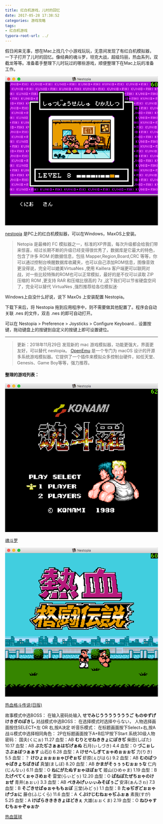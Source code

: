 ```yaml
---
title: 红白机游戏，儿时的回忆
date: 2017-05-28 17:38:52
categories: 游戏攻略
tags:
- 红白机游戏
typora-root-url: ../
---
```

假日闲来无事，想在Mac上找几个小游戏玩玩，无意间发现了有红白机模拟器，一下子打开了儿时的回忆。像经典的魂斗罗，坦克大战，超级玛丽，热血系列，双截龙等等。准备着手整理下儿时玩过的哪些游戏，顺便整理下在Mac上玩的准备工作。

![nestopia](/images/nestopia/nestopia.png)

[nestopia](http://nestopia.sourceforge.net/) 是PC上的红白机模拟器，可以在Windows，MaxOS上安装。
> Netopia 是最棒的 FC 模拟器之一，标准的XP界面，每次升级都会给我们带来惊喜，经过长期不断的升级已经变得很优秀了，数据库是它最大的特色，包含了许多 ROM 的数据信息，包括 Mapper,Region,Board,CRC 等等，你可以通过控制台唤醒数据库收藏夹，也可以自己添加ROM信息，图像音效更没得说，完全可以媲美VirtuaNes ,使用 Kaillera 客户端更可以联网对战，对一些比较特殊的ROM也可以正常模拟，最好的是不仅可以读取 ZIP 压缩的 ROM ,更支持 RAR 和压缩比很高的 7z ,这下我们可以节省硬盘空间了，完全可以替代 VirtuaNes ,强烈推荐给各位模拟迷·

Windows上自没什么好说，说下 MaxOs 上安装配置 Nestopia。

下载下来后，将 Nestopia 拖到应用程序中，则不需要做其他配置了。程序会自动关联 .nes 的文件，双击 .nes 的即可自动打开。

可以在 Nestopia > Preference > Joysticks > Configure Keyboard... 设置按键，拖动键盘上的按键到自定义的按键上即可设置键位。

---

> 更新：2018年11月29日
  发现新的 mac 游戏模拟器，功能更强大，界面更友好，可以替代 nestopia。
  [OpenEmu](http://openemu.org/) 是一个专门为 macOS 设计的开源多系统游戏模拟器。它提供了一个插件来模拟众多控制台硬件，如任天堂、Genesis、Game Boy等等，强力推荐。

#### 整理的游戏列表：

![](/images/nestopia/hundouluo.png)

[魂斗罗](/resource/nestopia/魂斗罗.nes)

![](/images/nestopia/rexuegedouchuanshuo.png)

[热血格斗传说(日版)](/resource/nestopia/热血格斗传说.nes)

故事模式中选BOSS：
在输入密码处输入
**せでみじうううううううご**
**ものゆずげけきぎのぽきし**
对战模式中选BOSS：
在选择模式时选择やらない，
人物选择画面按住SELECT+左 OR 右,按A决定
听音乐模式：
在标题画面按下Select+右,按A
战斗模式中选择相同角色：
2P在标题画面按下A+B后1P按下Start
系统30级人物密码：
国夫(くにぉ) 11.27 血型：AB **むりとせねききょにぽきぢ**
柴田(しぱた) 10.17 血型：AB **ぶたぢさぁぁはぢげぁぬ**
石月(ぃしづき) 4.4 血型：O **づこぉしさぶぁぼつぁぁす**
山石() 6.28 血型：A **けせへしぎてぉゃめぉぉぉぢ**
力(りき) 5.5 血型：？ **けひょぉぉぉぉゃびぞぉぢ**
虾原(ぇびはら) 9.2 血型：AB **むのぱつゃぱきょちぱきぱ**
真皱(ましぼ) 8.20 血型：AB **かまがそぅぅぅむぉぉぅな**
仁内(じんなぃ) 6.11 血型：O **ねにがたぬすぉゃほぽぉて**
姬山(ひめゃま) 1.19 血型：B **たげぺてくぉゃさめぉそ**
雷堂(らぃどぅ) 12.20 血型：O **ぱねぽたぜちぉゃのけぉぜ**
青井(ぁぉぃ) 3.3 血型：AB **ぺきみげぃぃぃみそぽぅご**
安泽(ぁんさゎ) 7.3 血型：B **そごきせぱゅぉゃももぉぽ**
三堂(みどぅ) 1.1 血型：B **たゅぢぎどぉぉゃげづぉに**
藤仓(ふじくら) 11.6 血型：A **くぶけじむねぉゃぢふぉぁ**
素我(すが) 5.25 血型：A **けぱらききききょほどきぇ**
大雄(ぉぉくま) 2.19 血型：O **ねひゃすむもぉゃぞゅぉか**

[热血篮球](/resource/nestopia/热血篮球.nes)
